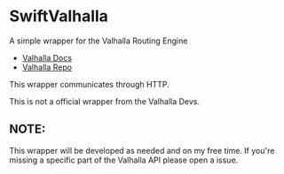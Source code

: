 # SwiftValhalla
A simple wrapper for the Valhalla Routing Engine

* [Valhalla Docs](https://valhalla.github.io/valhalla/)
* [Valhalla Repo](https://github.com/valhalla/valhalla/)

This wrapper communicates through HTTP.

This is not a official wrapper from the Valhalla Devs.

## NOTE:

This wrapper will be developed as needed and on my free time. If you're missing a specific part of the Valhalla API please open a issue.
